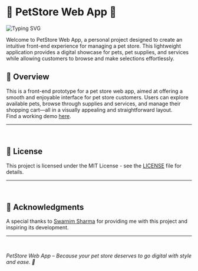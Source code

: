 # 🐾 PetStore Web App 🐾
![Typing SVG](https://readme-typing-svg.demolab.com?font=Noto+Sans&weight=100&size=14&duration=2000&pause=1000&color=F7F7F7&vCenter=true&width=600&lines=Your+one-stop+digital+solution+for+managing+all+pet+store+operations.)

Welcome to PetStore Web App, a personal project designed to create an intuitive front-end experience for managing a pet store. This lightweight application provides a digital showcase for pets, pet supplies, and services while allowing customers to browse and make selections effortlessly.

## 🌟 Overview
This is a front-end prototype for a pet store web app, aimed at offering a smooth and enjoyable interface for pet store customers. Users can explore available pets, browse through supplies and services, and manage their shopping cart—all in a visually appealing and straightforward layout.  
Find a working demo [here](https://pet-store-website-demo.vercel.app/).

---

<br>

## 📜 License
This project is licensed under the MIT License - see the [LICENSE](LICENSE) file for details.

---

<br>

## 🙌 Acknowledgments
A special thanks to [Swarnim Sharma](https://www.linkedin.com/in/swarnim-sharma/) for providing me with this project and inspiring its development.

---

<br>

*PetStore Web App – Because your pet store deserves to go digital with style and ease. 🐾*
